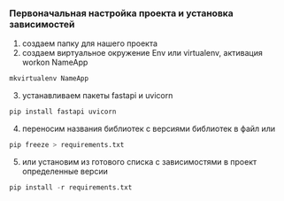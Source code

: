 ### Первоначальная настройка проекта и установка зависимостей
1) создаем папку для нашего проекта
2) создаем виртуальное окружение Env или virtualenv, активация workon NameApp
```python
mkvirtualenv NameApp 
```

3) устанавливаем пакеты  fastapi и uvicorn
```python
pip install fastapi uvicorn
```

4) переносим названия библиотек с версиями библиотек в файл или
```python
pip freeze > requirements.txt
```

5) или установим из готового списка с зависимостями в проект определенные версии
```python
pip install -r requirements.txt
```